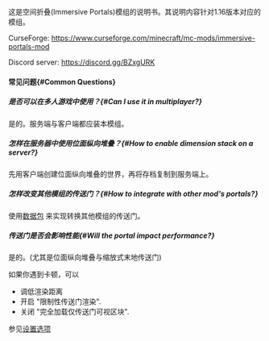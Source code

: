 
这是空间折叠(Immersive Portals)模组的说明书。其说明内容针对1.16版本对应的模组。

CurseForge: https://www.curseforge.com/minecraft/mc-mods/immersive-portals-mod

Discord server: https://discord.gg/BZxgURK

#### 常见问题{#Common Questions}

##### 是否可以在多人游戏中使用？{#Can I use it in multiplayer?}

是的。服务端与客户端都应装本模组。

##### 怎样在服务器中使用位面纵向堆叠？{#How to enable dimension stack on a server?}

先用客户端创建位面纵向堆叠的世界，再将存档复制到服务端上。


##### 怎样改变其他模组的传送门？{#How to integrate with other mod's portals?}

使用[数据包](https://github.com/qouteall/ImmersivePortalsMod/wiki/Datapack-Based-Custom-Portal-Generation#convert_vanilla_nether_portaljson-convent-vanilla-nether-portals-into-see-through-portals-if-the-shapes-are-compatible) 来实现转换其他模组的传送门。

##### 传送门是否会影响性能{#Will the portal impact performance?}

是的。(尤其是位面纵向堆叠与缩放式末地传送门)

如果你遇到卡顿，可以
* 调低渲染距离
* 开启 "限制性传送门渲染".
* 关闭 "完全加载仅传送门可视区块".

参见[设置选项](https://github.com/qouteall/ImmersivePortalsMod/wiki/Config-Options)
